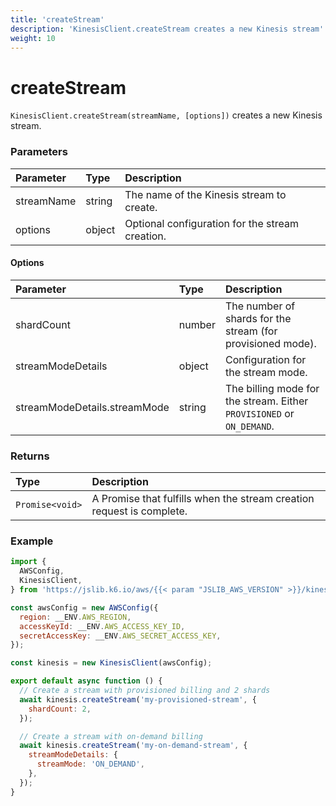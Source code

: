 ```yaml
---
title: 'createStream'
description: 'KinesisClient.createStream creates a new Kinesis stream'
weight: 10
---
```


# createStream

`KinesisClient.createStream(streamName, [options])` creates a new Kinesis stream.

### Parameters

| Parameter  | Type   | Description                                     |
| :--------- | :----- | :---------------------------------------------- |
| streamName | string | The name of the Kinesis stream to create.       |
| options    | object | Optional configuration for the stream creation. |

#### Options

| Parameter                    | Type   | Description                                                           |
| :--------------------------- | :----- | :-------------------------------------------------------------------- |
| shardCount                   | number | The number of shards for the stream (for provisioned mode).           |
| streamModeDetails            | object | Configuration for the stream mode.                                    |
| streamModeDetails.streamMode | string | The billing mode for the stream. Either `PROVISIONED` or `ON_DEMAND`. |

### Returns

| Type            | Description                                                           |
| :-------------- | :-------------------------------------------------------------------- |
| `Promise<void>` | A Promise that fulfills when the stream creation request is complete. |

### Example


<!-- md-k6:skip -->

```javascript
import {
  AWSConfig,
  KinesisClient,
} from 'https://jslib.k6.io/aws/{{< param "JSLIB_AWS_VERSION" >}}/kinesis.js';

const awsConfig = new AWSConfig({
  region: __ENV.AWS_REGION,
  accessKeyId: __ENV.AWS_ACCESS_KEY_ID,
  secretAccessKey: __ENV.AWS_SECRET_ACCESS_KEY,
});

const kinesis = new KinesisClient(awsConfig);

export default async function () {
  // Create a stream with provisioned billing and 2 shards
  await kinesis.createStream('my-provisioned-stream', {
    shardCount: 2,
  });

  // Create a stream with on-demand billing
  await kinesis.createStream('my-on-demand-stream', {
    streamModeDetails: {
      streamMode: 'ON_DEMAND',
    },
  });
}
```

